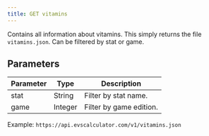 ```yaml
---
title: GET vitamins
---
```



Contains all information about vitamins. This simply returns the file `vitamins.json`.
Can be filtered by stat or game.

## Parameters

Parameter   | Type    | Description
----      | ----    | ----
stat      | String  | Filter by stat name.
game      | Integer   | Filter by game edition.

Example: `https://api.evscalculator.com/v1/vitamins.json`